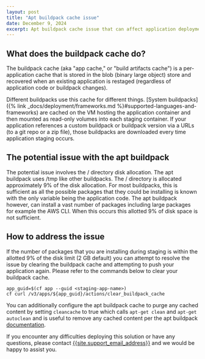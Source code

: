 ```yaml
---
layout: post
title: "Apt buildpack cache issue"
date: December 9, 2024
excerpt: Apt buildpack cache issue that can affect application deployment
---
```


## What does the buildpack cache do?

The buildpack cache (aka "app cache," or "build artifacts cache") is a per-application cache that is stored in the blob (binary large object) store and recovered when an existing application is restaged (regardless of application code or buildpack changes).

Different buildpacks use this cache for different things. [System buildpacks]({% link _docs/deployment/frameworks.md %}#supported-languages-and-frameworks) are cached on the VM hosting the application container and then mounted as read-only volumes into each staging container. If your application references a custom buildpack or buildpack version via a URLs (to a git repo or a zip file), those buildpacks are downloaded every time application staging occurs.

## The potential issue with the apt buildpack

The potential issue involves the / directory disk allocation. The apt buildpack uses /tmp like other buildpacks. The / directory is allocated approximately 9% of the disk allocation. For most buildpacks, this is sufficient as all the possible packages that they could be installing is known with the only variable being the application code. The apt buildpack however, can install a vast number of packages including large packages for example the AWS CLI. When this occurs this allotted 9% of disk space is not sufficient.

## How to address the issue

If the number of packages that you are installing during staging is within the allotted 9% of the disk limit (2 GB default) you can attempt to resolve the issue by clearing the buildpack cache and attempting to push your application again. Please refer to the commands below to clear your buildpack cache.

```shell
app_guid=$(cf app --guid <staging-app-name>)
cf curl /v3/apps/${app_guid}/actions/clear_buildpack_cache
```

You can additionally configure the apt buildpack cache to purge any cached content by setting `cleancache` to true which calls `apt-get clean` and `apt-get autoclean` and is useful to remove any cached content per the apt buildpack [documentation](https://github.com/cloudfoundry/apt-buildpack?tab=readme-ov-file#cloud-foundry-experimental-apt-buildpack).

If you encounter any difficulties deploying this solution or have any questions, please contact
[{{site.support_email_address}}]({{site.support_email}}) and we would be happy to assist you.
